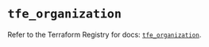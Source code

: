 # `tfe_organization`

Refer to the Terraform Registry for docs: [`tfe_organization`](https://registry.terraform.io/providers/hashicorp/tfe/0.68.2/docs/resources/organization).
